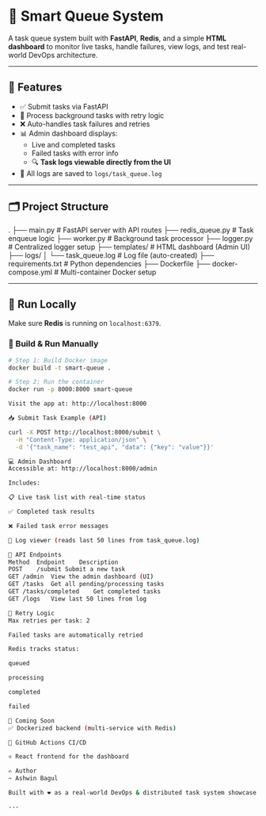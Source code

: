 # 🧠 Smart Queue System

A task queue system built with **FastAPI**, **Redis**, and a simple **HTML dashboard** to monitor live tasks, handle failures, view logs, and test real-world DevOps architecture.

---

## 🔧 Features

- ✅ Submit tasks via FastAPI
- 👷 Process background tasks with retry logic
- ❌ Auto-handles task failures and retries
- 📊 Admin dashboard displays:
  - Live and completed tasks
  - Failed tasks with error info
  - 🔍 **Task logs viewable directly from the UI**
- 📝 All logs are saved to `logs/task_queue.log`

---

## 🗂️ Project Structure

.
├── main.py               # FastAPI server with API routes
├── redis_queue.py        # Task enqueue logic
├── worker.py             # Background task processor
├── logger.py             # Centralized logger setup
├── templates/            # HTML dashboard (Admin UI)
├── logs/
│   └── task_queue.log    # Log file (auto-created)
├── requirements.txt      # Python dependencies
├── Dockerfile
├── docker-compose.yml    # Multi-container Docker setup

---

## 🚀 Run Locally

Make sure **Redis** is running on `localhost:6379`.

### 🔨 Build & Run Manually

```bash
# Step 1: Build Docker image
docker build -t smart-queue .

# Step 2: Run the container
docker run -p 8000:8000 smart-queue

Visit the app at: http://localhost:8000

📥 Submit Task Example (API)

curl -X POST http://localhost:8000/submit \
  -H "Content-Type: application/json" \
  -d '{"task_name": "test_api", "data": {"key": "value"}}'

💻 Admin Dashboard
Accessible at: http://localhost:8000/admin

Includes:

📋 Live task list with real-time status

✅ Completed task results

❌ Failed task error messages

📁 Log viewer (reads last 50 lines from task_queue.log)

🧪 API Endpoints
Method	Endpoint	Description
POST	/submit	Submit a new task
GET	/admin	View the admin dashboard (UI)
GET	/tasks	Get all pending/processing tasks
GET	/tasks/completed	Get completed tasks
GET	/logs	View last 50 lines from log

🔁 Retry Logic
Max retries per task: 2

Failed tasks are automatically retried

Redis tracks status:

queued

processing

completed

failed

🐳 Coming Soon
✅ Dockerized backend (multi-service with Redis)

🔄 GitHub Actions CI/CD

⚛️ React frontend for the dashboard

✍️ Author
~ Ashwin Bagul

Built with ❤️ as a real-world DevOps & distributed task system showcase.

---